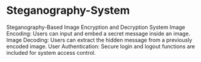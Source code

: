 # Steganography-System
Steganography-Based Image Encryption and Decryption System
Image Encoding: Users can input and embed a secret message inside an image.
Image Decoding: Users can extract the hidden message from a previously encoded image.
User Authentication: Secure login and logout functions are included for system access control.

